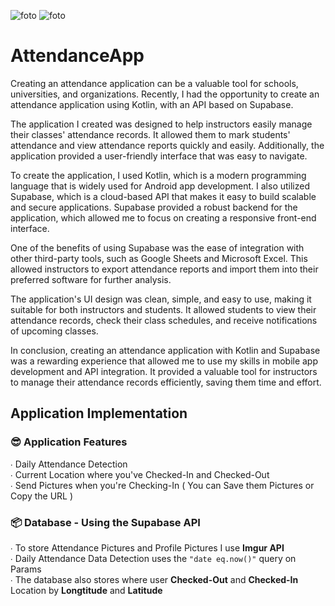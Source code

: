 ![foto](https://i.imgur.com/1UT5EuC.png)
![foto](https://i.imgur.com/HnGozRq.png)


# AttendanceApp
Creating an attendance application can be a valuable tool for schools, universities, and organizations. Recently, I had the opportunity to create an attendance application using Kotlin, with an API based on Supabase.

The application I created was designed to help instructors easily manage their classes' attendance records. It allowed them to mark students' attendance and view attendance reports quickly and easily. Additionally, the application provided a user-friendly interface that was easy to navigate.

To create the application, I used Kotlin, which is a modern programming language that is widely used for Android app development. I also utilized Supabase, which is a cloud-based API that makes it easy to build scalable and secure applications. Supabase provided a robust backend for the application, which allowed me to focus on creating a responsive front-end interface.

One of the benefits of using Supabase was the ease of integration with other third-party tools, such as Google Sheets and Microsoft Excel. This allowed instructors to export attendance reports and import them into their preferred software for further analysis.

The application's UI design was clean, simple, and easy to use, making it suitable for both instructors and students. It allowed students to view their attendance records, check their class schedules, and receive notifications of upcoming classes.

In conclusion, creating an attendance application with Kotlin and Supabase was a rewarding experience that allowed me to use my skills in mobile app development and API integration. It provided a valuable tool for instructors to manage their attendance records efficiently, saving them time and effort.

## Application Implementation

### 😎 Application Features
∙ Daily Attendance Detection <br>
∙ Current Location where you've Checked-In and Checked-Out<br>
∙ Send Pictures when you're Checking-In ( You can Save them Pictures or Copy the URL )

### 📦 Database - Using the Supabase API
∙ To store Attendance Pictures and Profile Pictures I use **Imgur API** <br>
∙ Daily Attendance Data Detection uses the ``"date eq.now()"`` query on Params <br>
∙ The database also stores where user **Checked-Out** and **Checked-In** Location by **Longtitude** and **Latitude**





